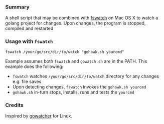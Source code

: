 ### Summary

A shell script that may be combined with [fswatch](https://github.com/alandipert/fswatch) on Mac OS X to watch a golang project for changes. Upon changes, the program is stopped, compiled and restarted

### Usage with `fswatch`
    fswatch /your/go/src/dir/to/watch "gohawk.sh yourcmd"

Example assumes both `fswatch` and `gowatch.sh` are in the PATH. This example does the following:
- `fswatch` watches `/your/go/src/dir/to/watch` directory for any changes e.g. file saves
- Upon detecting changes, `fswatch` invokes the `gohawk.sh yourcmd`
- `gohawk.sh` in-turn stops, installs, runs and tests the `yourcmd`

### Credits
Inspired by [gowatcher](https://github.com/nickjj/gowatcher) for Linux.
